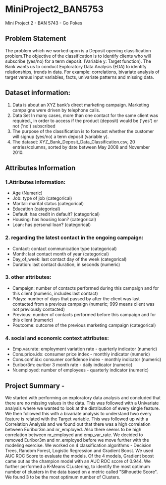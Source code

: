 # MiniProject2_BAN5753
Mini Project 2 - BAN 5743 - Go Pokes

## Problem Statement
The problem which we worked upon is a Deposit opening classification problem.The objective of the classification is to identify clients who will 
subscribe (yes/no) for a term deposit. (Variable y: Target function). The Bank wants us to conduct Exploratory Data Analysis (EDA) to 
identify relationships, trends in data. For example: correlations, bivariate analysis of target versus input variables, facts, univariate 
patterns and missing data.

## Dataset information:
1. Data is about an XYZ bank’s direct marketing campaign. Marketing 
campaigns were driven by telephone calls.
2. Data Set In many cases, more than one contact for the same client 
was required., in order to access if the product (deposit) would be 
('yes') or not ('no') subscribed
3. The purpose of the classification is to forecast whether the customer 
will signup (yes/no) a term deposit (variable y).
4. The dataset: XYZ_Bank_Deposit_Data_Classification.csv, 20 entries/columns, sorted by date between May 2008 and November 2010.

## Attributes Information 
### 1.Attributes information:
- Age (Numeric)
- Job: type of job (categorical)
- Marital: marital status (categorical)
- Education (categorical)
- Default: has credit in default? (categorical)
- Housing: has housing loan? (categorical)
- Loan: has personal loan? (categorical)
### 2. regarding the latest contact in the ongoing campaign:
- Contact: contact communication type (categorical)
- Month: last contact month of year (categorical)
- Day_of_week: last contact day of the week (categorical)
- Duration: last contact duration, in seconds (numeric)
### 3. other attributes:
- Campaign: number of contacts performed during this campaign and for this 
client (numeric, includes last contact)
- Pdays: number of days that passed by after the client was last contacted from a 
previous campaign (numeric; 999 means client was not previously contacted)
- Previous: number of contacts performed before this campaign and for this client 
(numeric)
- Poutcome: outcome of the previous marketing campaign (categorical)
### 4. social and economic context attributes:
- Emp.var.rate: employment variation rate - quarterly indicator (numeric)
- Cons.price.idx: consumer price index - monthly indicator (numeric) 
- Cons.conf.idx: consumer confidence index - monthly indicator (numeric) 
- Euribor3m: euribor 3 month rate - daily indicator (numeric)
- Nr.employed: number of employees - quarterly indicator (numeric)

## Project Summary -
We started with performing an exploratory data analysis and concluded that there are no missing values in the data. This was followed with a Univariate analysis where we wanted to look at the distribution of every single feature. We then followed this with a bivariate analysis to understand hwo every feature is related with the Target variable. This was followed up with a Correlation Analysis and we found out that there was a high correlation between Euribor3m and nr_employed. Also there seems to be high correlation between nr_employed and emp_var_rate. We decided to removed Euribor3m and nr_employed before we move further with the modeling exercise. 
We worked on 4 classification algorithms - Decision Trees, Random Forest, Logistic Regression and Gradient Boost. We used AUC ROC Score to evaluate the models. Of the 4 models, Gradient boost came out as the champion model with an AUC ROC score of 0.944. We further performed a K-Means CLustering, to identify the most optimum number of clusters in the data based on a metric called "Silhouette Score". We found 3 to be the most optimum number of Clusters. 


